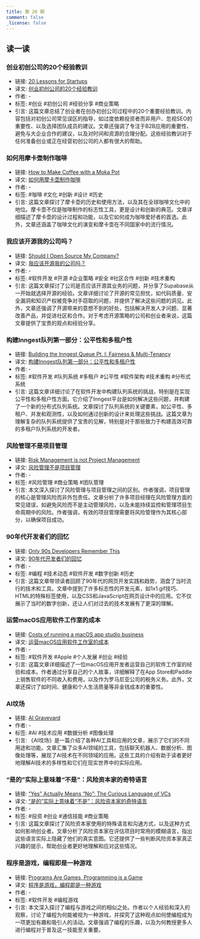 ```yaml
---
title: 第 20 期
comment: false
_license: false
---
```


## 读一读

### 创业初创公司的20个经验教训

- 链接: [20 Lessons for Startups](https://news.ycombinator.com/item?id=38755180)
- 译文: [创业初创公司的20个经验教训](https://endermio.notion.site/20-35431f7d9c1c481191e659f97975efe5?pvs=74)
- 作者: -
- 标签: #创业 #初创公司 #经验分享 #商业策略
- 引言: 这篇文章总结了创业者在创办初创公司过程中的20个重要经验教训。内容包括对初创公司常见误区的指导，如过度依赖投资者而非用户、忽视SEO的重要性、以及选择团队成员的建议。文章还强调了专注于B2B应用的重要性、避免与大企业合作的建议，以及对时间和资源的合理分配。这些经验教训对于任何准备创业或正在经营初创公司的人都有很大的帮助。

### 如何用摩卡壶制作咖啡

- 链接: [How to Make Coffee with a Moka Pot](https://www.atlasobscura.com/articles/make-coffee-moka-pot)
- 译文: [如何用摩卡壶制作咖啡](https://endermio.notion.site/How-to-Make-Coffee-with-a-Moka-Pot-74829dd9bbe14c7294925cde53ac5e21)
- 作者: -
- 标签: #咖啡 #文化 #创新 #设计 #历史
- 引言: 这篇文章探讨了摩卡壶的历史和使用方法，以及其在全球咖啡文化中的地位。摩卡壶不仅是咖啡制作的标志性工具，更是设计和创新的典范。文章详细描述了摩卡壶的设计过程和功能，以及它如何成为咖啡爱好者的首选。此外，文章还涵盖了咖啡文化的演变和摩卡壶在不同国家中的流行情况。

### 我应该开源我的公司吗？

- 链接: [Should I Open Source My Company?](https://supabase.com/blog/should-i-open-source-my-company)
- 译文: [我应该开源我的公司吗？](https://endermio.notion.site/f5f423aa9e074da28cc1c77e63efc8b4)
- 作者: -
- 标签: #软件开发 #开源 #企业策略 #安全 #社区合作 #创新 #技术重构
- 引言: 这篇文章探讨了公司是否应该开源其业务的问题，并分享了Supabase从一开始就选择开源的经验。文章详细讨论了开源的常见担忧，如代码质量、安全漏洞和知识产权被竞争对手窃取的问题，并提供了解决这些问题的洞见。此外，文章还强调了开源带来的意想不到的好处，包括解决开发人才问题、显著改善产品，并促进社区和合作。对于考虑开源策略的公司和创业者来说，这篇文章提供了宝贵的观点和经验分享。

### 构建Inngest队列第一部分：公平性和多租户性

- 链接: [Building the Inngest Queue Pt. I: Fairness & Multi-Tenancy](https://www.inngest.com/blog/building-the-inngest-queue-pt-i-fairness-multi-tenancy)
- 译文: [构建Inngest队列第一部分：公平性和多租户性](https://endermio.notion.site/1e30e6bc18ca4a6faac5d6a12db8d1dd)
- 作者: -
- 标签: #软件开发 #队列系统 #多租户 #公平性 #软件架构 #技术重构 #分布式系统
- 引言: 这篇文章详细讨论了在软件开发中构建队列系统的挑战，特别是在实现公平性和多租户性方面。它介绍了Inngest平台是如何解决这些问题，并构建了一个新的分布式队列系统。文章探讨了队列系统的关键要素，如公平性、多租户、并发和观测性，以及如何通过创新的设计来处理这些挑战。这篇文章为理解复杂的队列系统提供了宝贵的见解，特别是对于那些致力于构建高效可靠的多租户队列系统的开发者。

### 风险管理不是项目管理

- 链接: [Risk Management is not Project Management](https://mattrucker.com/risk-management-is-not-project-management/)
- 译文: [风险管理不是项目管理](https://endermio.notion.site/737f793777f1484d96d39812af18ee04)
- 作者: -
- 标签: #风险管理 #商业策略 #团队管理
- 引言: 本文深入探讨了风险管理与项目管理之间的区别。作者强调，项目管理的核心是管理风险而非外包责任。文章分析了许多项目经理在风险管理方面的常见错误，如避免风险而不是主动管理风险，以及未能持续监控和管理项目生命周期中的风险。作者强调，有效的项目管理需要将风险管理作为其核心部分，以确保项目成功。

### 90年代开发者们的回忆

- 链接: [Only 90s Developers Remember This](https://zachholman.com/posts/only-90s-developers/)
- 译文: [90年代开发者们的回忆](https://endermio.notion.site/Only-90s-Developers-Remember-This-b414ef30113e4a379ff1a57526448576)
- 作者: -
- 标签: #编程 #技术动态 #软件开发 #数字创新 #历史
- 引言: 这篇文章带领读者回顾了90年代的网页开发实践和趋势，涵盘了当时流行的技术和工具。文章中提到了许多标志性的开发元素，如1x1.gif技巧、HTML的特殊标签使用，以及CSS和JavaScript在网页设计中的应用。它不仅展示了当时的数字创新，还让人们对过去的技术发展有了更深的理解。

### 运营macOS应用软件工作室的成本

- 链接: [Costs of running a macOS app studio business](https://notes.alinpanaitiu.com/Costs-of-running-a-macOS-app-studio-business)
- 译文: [运营macOS应用软件工作室的成本](https://endermio.notion.site/macOS-eedce845776545399121335df99c9ab8)
- 作者: -
- 标签: #软件开发 #Apple #个人发展 #创业 #经验
- 引言: 这篇文章详细描述了一位macOS应用开发者运营自己的软件工作室的经验和成本。作者通过分享自己的个人故事，详细解释了在App Store和Paddle上销售软件的不同收入和费用，以及作为罗马尼亚公司的税务义务。此外，文章还探讨了如时间、健康和个人生活质量等非金钱成本的重要性。

### AI坟场

- 链接: [AI Graveyard](https://dang.ai/ai-graveyard)
- 作者: -
- 标签: #AI #技术应用 #数据分析 #图像处理
- 引言: 《AI坟场》是一篇介绍了各种AI工具和应用的文章，展示了它们的不同用途和功能。文章汇集了众多AI领域的工具，包括聊天机器人、数据分析、图像处理等，展现了AI技术在不同领域的应用。这些工具的介绍有助于读者更好地理解AI技术的多样性和它们在现实世界中的实际应用。

### “是的”实际上意味着“不是”：风险资本家的奇特语言

- 链接: [“Yes” Actually Means “No”: The Curious Language of VCs](https://jacobbartlett.substack.com/p/yes-actually-means-no-the-curious)
- 译文: [“是的”实际上意味着“不是”：风险资本家的奇特语言](https://endermio.notion.site/3dedf49239894896abeab70aaa49d952)
- 作者: -
- 标签: #投资 #创业 #通信技能 #商业策略
- 引言: 这篇文章探讨了风险资本家使用的特殊语言和沟通方式，以及这种方式如何影响创业者。文章分析了风险资本家在评估项目时常用的模糊语言，指出这些语言实际上隐藏了他们的真实意图。它还提供了一些判断风险资本家真正兴趣的提示，帮助创业者更好地理解和应对这些情况。

### 程序是游戏，编程即是一种游戏

- 链接: [Programs Are Games, Programming is a Game](https://blog.charliemeyer.co/programs-are-games-programming-is-a-game/)
- 译文: [程序是游戏，编程即是一种游戏](https://endermio.notion.site/9823ced988b34fab9c7dd0a5b6a64e88)
- 作者: -
- 标签: #软件开发 #编程游戏
- 引言: 本文深入探讨了编程与游戏之间的相似之处。作者以个人经验和深入的观察，讨论了编程为何能被视为一种游戏，并探究了这种观点如何使编程成为一项更加有趣和吸引人的活动。文章强调了编程的乐趣，以及为何教授更多人进行编程对于普及这一技能至关重要。

